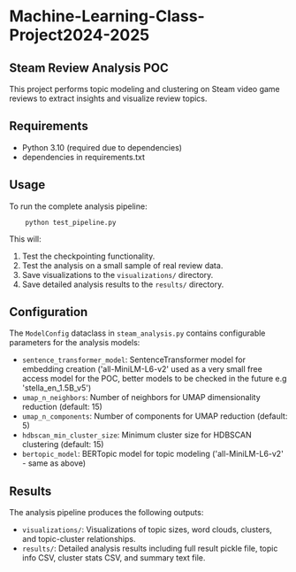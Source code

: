 # Machine-Learning-Class-Project2024-2025

## Steam Review Analysis POC

This project performs topic modeling and clustering on Steam video game reviews to extract insights and visualize review topics.

## Requirements

- Python 3.10 (required due to dependencies)
- dependencies in requirements.txt

## Usage

To run the complete analysis pipeline:

```
    python test_pipeline.py
```

This will:
1. Test the checkpointing functionality.
2. Test the analysis on a small sample of real review data.
3. Save visualizations to the `visualizations/` directory.
4. Save detailed analysis results to the `results/` directory.

## Configuration

The `ModelConfig` dataclass in `steam_analysis.py` contains configurable parameters for the analysis models:

- `sentence_transformer_model`: SentenceTransformer model for embedding creation ('all-MiniLM-L6-v2' used as a very small free access model for the POC, better models to be checked in the future e.g 'stella_en_1.5B_v5')
- `umap_n_neighbors`: Number of neighbors for UMAP dimensionality reduction (default: 15)
- `umap_n_components`: Number of components for UMAP reduction (default: 5) 
- `hdbscan_min_cluster_size`: Minimum cluster size for HDBSCAN clustering (default: 15)
- `bertopic_model`: BERTopic model for topic modeling ('all-MiniLM-L6-v2' - same as above)

## Results

The analysis pipeline produces the following outputs:

- `visualizations/`: Visualizations of topic sizes, word clouds, clusters, and topic-cluster relationships.
- `results/`: Detailed analysis results including full result pickle file, topic info CSV, cluster stats CSV, and summary text file.




